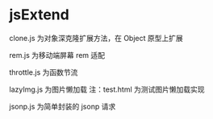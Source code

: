# jsExtend

clone.js 为对象深克隆扩展方法，在 Object 原型上扩展

rem.js 为移动端屏幕 rem 适配

throttle.js 为函数节流

lazyImg.js 为图片懒加载 注：test.html 为测试图片懒加载实现

jsonp.js 为简单封装的 jsonp 请求
